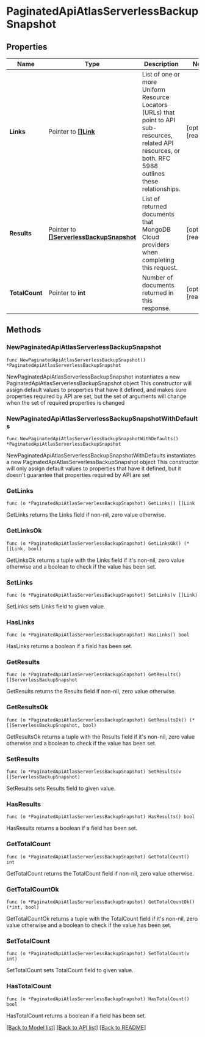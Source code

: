# PaginatedApiAtlasServerlessBackupSnapshot

## Properties

Name | Type | Description | Notes
------------ | ------------- | ------------- | -------------
**Links** | Pointer to [**[]Link**](Link.md) | List of one or more Uniform Resource Locators (URLs) that point to API sub-resources, related API resources, or both. RFC 5988 outlines these relationships. | [optional] [readonly] 
**Results** | Pointer to [**[]ServerlessBackupSnapshot**](ServerlessBackupSnapshot.md) | List of returned documents that MongoDB Cloud providers when completing this request. | [optional] [readonly] 
**TotalCount** | Pointer to **int** | Number of documents returned in this response. | [optional] [readonly] 

## Methods

### NewPaginatedApiAtlasServerlessBackupSnapshot

`func NewPaginatedApiAtlasServerlessBackupSnapshot() *PaginatedApiAtlasServerlessBackupSnapshot`

NewPaginatedApiAtlasServerlessBackupSnapshot instantiates a new PaginatedApiAtlasServerlessBackupSnapshot object
This constructor will assign default values to properties that have it defined,
and makes sure properties required by API are set, but the set of arguments
will change when the set of required properties is changed

### NewPaginatedApiAtlasServerlessBackupSnapshotWithDefaults

`func NewPaginatedApiAtlasServerlessBackupSnapshotWithDefaults() *PaginatedApiAtlasServerlessBackupSnapshot`

NewPaginatedApiAtlasServerlessBackupSnapshotWithDefaults instantiates a new PaginatedApiAtlasServerlessBackupSnapshot object
This constructor will only assign default values to properties that have it defined,
but it doesn't guarantee that properties required by API are set

### GetLinks

`func (o *PaginatedApiAtlasServerlessBackupSnapshot) GetLinks() []Link`

GetLinks returns the Links field if non-nil, zero value otherwise.

### GetLinksOk

`func (o *PaginatedApiAtlasServerlessBackupSnapshot) GetLinksOk() (*[]Link, bool)`

GetLinksOk returns a tuple with the Links field if it's non-nil, zero value otherwise
and a boolean to check if the value has been set.

### SetLinks

`func (o *PaginatedApiAtlasServerlessBackupSnapshot) SetLinks(v []Link)`

SetLinks sets Links field to given value.

### HasLinks

`func (o *PaginatedApiAtlasServerlessBackupSnapshot) HasLinks() bool`

HasLinks returns a boolean if a field has been set.
### GetResults

`func (o *PaginatedApiAtlasServerlessBackupSnapshot) GetResults() []ServerlessBackupSnapshot`

GetResults returns the Results field if non-nil, zero value otherwise.

### GetResultsOk

`func (o *PaginatedApiAtlasServerlessBackupSnapshot) GetResultsOk() (*[]ServerlessBackupSnapshot, bool)`

GetResultsOk returns a tuple with the Results field if it's non-nil, zero value otherwise
and a boolean to check if the value has been set.

### SetResults

`func (o *PaginatedApiAtlasServerlessBackupSnapshot) SetResults(v []ServerlessBackupSnapshot)`

SetResults sets Results field to given value.

### HasResults

`func (o *PaginatedApiAtlasServerlessBackupSnapshot) HasResults() bool`

HasResults returns a boolean if a field has been set.
### GetTotalCount

`func (o *PaginatedApiAtlasServerlessBackupSnapshot) GetTotalCount() int`

GetTotalCount returns the TotalCount field if non-nil, zero value otherwise.

### GetTotalCountOk

`func (o *PaginatedApiAtlasServerlessBackupSnapshot) GetTotalCountOk() (*int, bool)`

GetTotalCountOk returns a tuple with the TotalCount field if it's non-nil, zero value otherwise
and a boolean to check if the value has been set.

### SetTotalCount

`func (o *PaginatedApiAtlasServerlessBackupSnapshot) SetTotalCount(v int)`

SetTotalCount sets TotalCount field to given value.

### HasTotalCount

`func (o *PaginatedApiAtlasServerlessBackupSnapshot) HasTotalCount() bool`

HasTotalCount returns a boolean if a field has been set.

[[Back to Model list]](../README.md#documentation-for-models) [[Back to API list]](../README.md#documentation-for-api-endpoints) [[Back to README]](../README.md)


